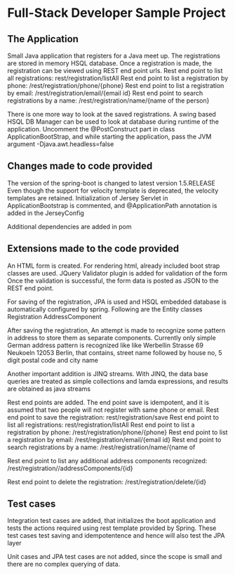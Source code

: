 # Full-Stack Developer Sample Project


## The Application
Small Java application that registers for a Java meet up.
The registrations are stored in memory HSQL database.
Once a registration is made, the registration can be viewed using REST end point urls.
Rest end point to list all registrations: rest/registration/listAll
Rest end point to list a registration by phone: /rest/registration/phone/{phone}
Rest end point to list a registration by email: /rest/registration/email/{email id}
Rest end point to search registrations by a name: /rest/registration/name/{name of the person}

There is one more way to look at the saved registrations. A swing based HSQL DB Manager can be used to look at database during runtime of the application.
Uncomment the @PostConstruct part in class ApplicationBootStrap, and while starting the application, pass the JVM argument -Djava.awt.headless=false     

 
## Changes made to code provided
The version of the spring-boot is changed to latest version 1.5.RELEASE
Even though the support for velocity template is deprecated, the velocity templates are retained.
Initialization of Jersey Servlet in ApplicationBootstrap is commented, and @ApplicationPath annotation is added in the JerseyConfig

Additional dependencies are added in pom


## Extensions made to the code provided
An HTML form is created. For rendering html, already included boot strap classes are used.
JQuery Validator plugin is added for validation of the form
Once the validation is successful, the form data is posted as JSON to the REST end point.

For saving of the registration, JPA is used and HSQL embedded database is automatically configured by spring. 
Following are the Entity classes
Registration
AddressComponent

After saving the registration, An attempt is made to recognize some pattern in address to store them as separate components.
Currently only simple German address pattern is recognized like like Werbellin Strasse 69 Neukoeln 12053 Berlin, that contains, street name followed by house no, 5 digit postal code and city name

Another important addition is JINQ streams. With JINQ, the data base queries are treated as simple collections and lamda expressions, and results are obtained as java streams
 
Rest end points are added. The end point save is idempotent, and it is assumed that two people will not register with same phone or email.
Rest end point to save the registration: rest/registration/save
Rest end point to list all registrations: rest/registration/listAll
Rest end point to list a registration by phone: /rest/registration/phone/{phone}
Rest end point to list a registration by email: /rest/registration/email/{email id}
Rest end point to search registrations by a name: /rest/registration/name/{name of 

Rest end point to list any additional address components recognized: 
/rest/registration//addressComponents/{id}

Rest end point to delete the registration: /rest/registration/delete/{id}



## Test cases
Integration test cases are added, that initializes the boot application and tests the actions required using rest template provided by Spring.
These test cases test saving and idempotentence and hence will also test the JPA layer

Unit cases and JPA test cases are not added, since the scope is small and there are no
complex querying of data.


